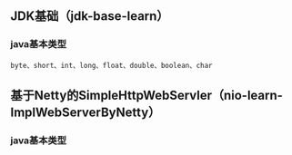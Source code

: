 ## JDK基础（jdk-base-learn）

### java基本类型
    byte、short、int、long、float、double、boolean、char

## 基于Netty的SimpleHttpWebServler（nio-learn-ImplWebServerByNetty）

### java基本类型
    
